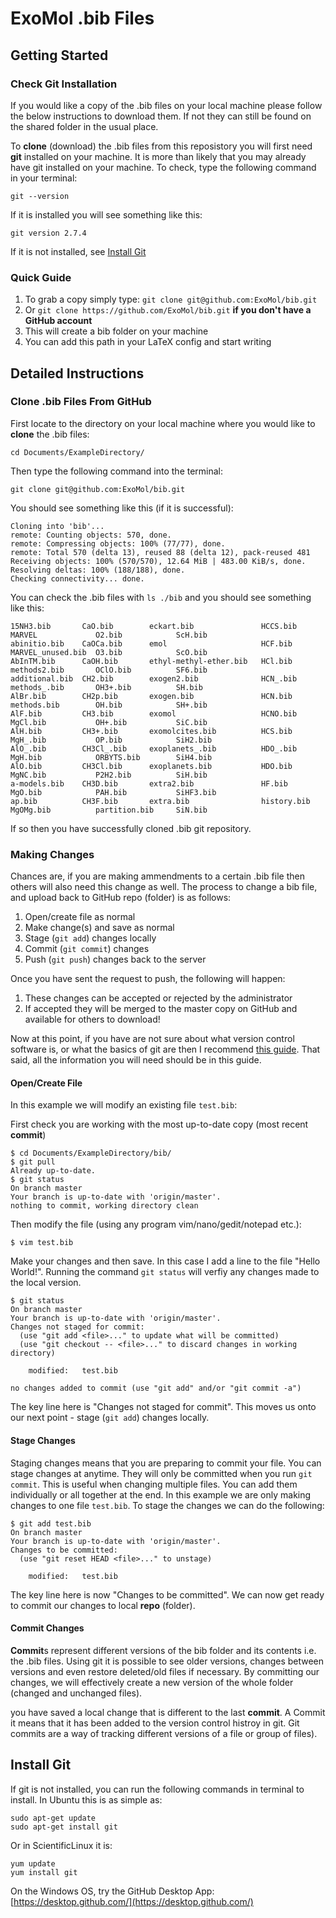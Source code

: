 # ExoMol .bib Files
## Getting Started
### Check Git Installation
If you would like a copy of the .bib files on your local machine please follow the below instructions to download them. If not they can still be found on the shared folder in the usual place.

To **clone** (download) the .bib files from this reposistory you will first need **git** installed on your machine. It is more than likely that you may already have git installed on your machine. To check, type the following command in your terminal:

    git --version

If it is installed you will see something like this:

    git version 2.7.4

If it is not installed, see [Install Git](#install-git)

### Quick Guide
1. To grab a copy simply type: `git clone git@github.com:ExoMol/bib.git`
1. Or `git clone https://github.com/ExoMol/bib.git` **if you don't have a GitHub account**
1. This will create a bib folder on your machine
1. You can add this path in your LaTeX config and start writing

## Detailed Instructions
### Clone .bib Files From GitHub

First locate to the directory on your local machine where you would like to **clone** the .bib files:

    cd Documents/ExampleDirectory/

Then type the following command into the terminal:

    git clone git@github.com:ExoMol/bib.git

You should see something like this (if it is successful):

    Cloning into 'bib'...
    remote: Counting objects: 570, done.
    remote: Compressing objects: 100% (77/77), done.
    remote: Total 570 (delta 13), reused 88 (delta 12), pack-reused 481
    Receiving objects: 100% (570/570), 12.64 MiB | 483.00 KiB/s, done.
    Resolving deltas: 100% (188/188), done.
    Checking connectivity... done.

You can check the .bib files with `ls ./bib` and you should see something like this:

    15NH3.bib       CaO.bib        eckart.bib               HCCS.bib            MARVEL             O2.bib            ScH.bib
    abinitio.bib    CaOCa.bib      emol                     HCF.bib             MARVEL_unused.bib  O3.bib            ScO.bib
    AbInTM.bib      CaOH.bib       ethyl-methyl-ether.bib   HCl.bib             methods2.bib       OClO.bib          SF6.bib
    additional.bib  CH2.bib        exogen2.bib              HCN_.bib            methods_.bib       OH3+.bib          SH.bib
    AlBr.bib        CH2p.bib       exogen.bib               HCN.bib             methods.bib        OH.bib            SH+.bib
    AlF.bib         CH3.bib        exomol                   HCNO.bib            MgCl.bib           OH+.bib           SiC.bib
    AlH.bib         CH3+.bib       exomolcites.bib          HCS.bib             MgH_.bib           OP.bib            SiH2.bib
    AlO_.bib        CH3Cl_.bib     exoplanets_.bib          HDO_.bib            MgH.bib            ORBYTS.bib        SiH4.bib
    AlO.bib         CH3Cl.bib      exoplanets.bib           HDO.bib             MgNC.bib           P2H2.bib          SiH.bib
    a-models.bib    CH3D.bib       extra2.bib               HF.bib              MgO.bib            PAH.bib           SiHF3.bib
    ap.bib          CH3F.bib       extra.bib                history.bib         MgOMg.bib          partition.bib     SiN.bib

If so then you have successfully cloned .bib git repository.

### Making Changes

Chances are, if you are making ammendments to a certain .bib file then others will also need this change as well. The process to change a bib file, and upload back to GitHub repo (folder) is as follows:

1. Open/create file as normal
1. Make change(s) and save as normal
1. Stage (`git add`) changes locally
1. Commit (`git commit`) changes
1. Push (`git push`) changes back to the server

Once you have sent the request to push, the following will happen:

1. These changes can be accepted or rejected by the administrator
1. If accepted they will be merged to the master copy on GitHub and available for others to download!

Now at this point, if you have are not sure about what version control software is, or what the basics of git are then I recommend [this guide](http://rogerdudler.github.io/git-guide/). That said, all the information you will need should be in this guide.

#### Open/Create File
In this example we will modify an existing file `test.bib`:

First check you are working with the most up-to-date copy (most recent **commit**)

    $ cd Documents/ExampleDirectory/bib/
    $ git pull
    Already up-to-date.
    $ git status
    On branch master
    Your branch is up-to-date with 'origin/master'.
    nothing to commit, working directory clean

Then modify the file (using any program vim/nano/gedit/notepad etc.):

    $ vim test.bib

Make your changes and then save. In this case I add a line to the file "Hello World!". Running the command `git status` will verfiy any changes made to the local version.

    $ git status 
    On branch master
    Your branch is up-to-date with 'origin/master'.
    Changes not staged for commit:
      (use "git add <file>..." to update what will be committed)
      (use "git checkout -- <file>..." to discard changes in working directory)
    
    	modified:   test.bib
    
    no changes added to commit (use "git add" and/or "git commit -a")

The key line here is "Changes not staged for commit". This moves us onto our next point - stage (`git add`) changes locally.

#### Stage Changes

Staging changes means that you are preparing to commit your file. You can stage changes at anytime. They will only be committed when you run `git commit`. This is useful when changing multiple files. You can add them individually or all together at the end. In this example we are only making changes to one file `test.bib`. To stage the changes we can do the following:

    $ git add test.bib
    On branch master
    Your branch is up-to-date with 'origin/master'.
    Changes to be committed:
      (use "git reset HEAD <file>..." to unstage)
    
    	modified:   test.bib

The key line here is now "Changes to be committed". We can now get ready to commit our changes to local **repo** (folder).

#### Commit Changes

**Commit**s represent different versions of the bib folder and its contents i.e. the .bib files. Using git it is possible to see older versions, changes between versions and even restore deleted/old files if necessary. By committing our changes, we will effectively create a new version of the whole folder (changed and unchanged files).

you have saved a local change that is different to the last **commit**. A Commit it means that it has been added to the version control histroy in git. Git commits are a way of tracking different versions of a file or group of files).

## Install Git

If git is not installed, you can run the following commands in terminal to install.
In Ubuntu this is as simple as:

    sudo apt-get update
    sudo apt-get install git

Or in ScientificLinux it is:

    yum update
    yum install git

On the Windows OS, try the GitHub Desktop App:
[https://desktop.github.com/](https://desktop.github.com/)


